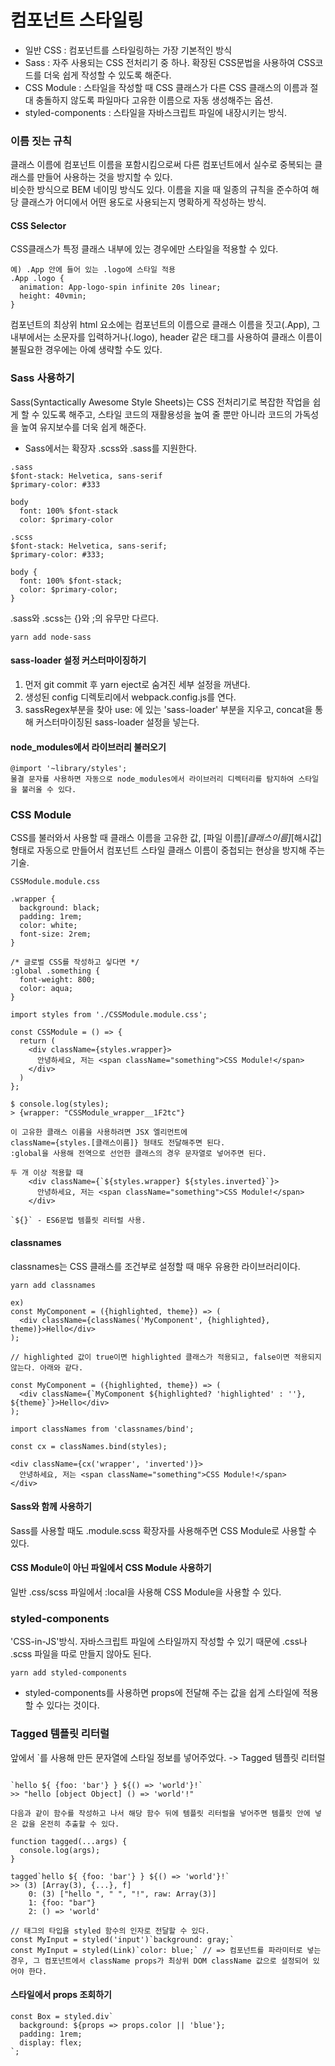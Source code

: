 # 컴포넌트 스타일링
- 일반 CSS : 컴포넌트를 스타일링하는 가장 기본적인 방식
- Sass : 자주 사용되는 CSS 전처리기 중 하나. 확장된 CSS문법을 사용하여 CSS코드를 더욱 쉽게 작성할 수 있도록 해준다.
- CSS Module : 스타일을 작성할 때 CSS 클래스가 다른 CSS 클래스의 이름과 절대 충돌하지 않도록 파일마다 고유한 이름으로 자동 생성해주는 옵션.
- styled-components : 스타일을 자바스크립트 파일에 내장시키는 방식.

### 이름 짓는 규칙
클래스 이름에 컴포넌트 이름을 포함시킴으로써 다른 컴포넌트에서 실수로 중복되는 클래스를 만들어 사용하는 것을 방지할 수 있다.<br/>
비슷한 방식으로 BEM 네이밍 방식도 있다. 이름을 지을 때 일종의 규칙을 준수하여 해당 클래스가 어디에서 어떤 용도로 사용되는지 명확하게 작성하는 방식.

#### CSS Selector
CSS클래스가 특정 클래스 내부에 있는 경우에만 스타일을 적용할 수 있다.
```
예) .App 안에 들어 있는 .logo에 스타일 적용
.App .logo {
  animation: App-logo-spin infinite 20s linear;
  height: 40vmin;
}
```
컴포넌트의 최상위 html 요소에는 컴포넌트의 이름으로 클래스 이름을 짓고(.App), 그 내부에서는 소문자를 입력하거나(.logo), header 같은 태그를 사용하여 클래스 이름이 불필요한 경우에는 아예 생략할 수도 있다.

### Sass 사용하기
Sass(Syntactically Awesome Style Sheets)는 CSS 전처리기로 복잡한 작업을 쉽게 할 수 있도록 해주고, 스타일 코드의 재활용성을 높여 줄 뿐만 아니라 코드의 가독성을 높여 유지보수를 더욱 쉽게 해준다.
- Sass에서는 확장자 .scss와 .sass를 지원한다.
```
.sass
$font-stack: Helvetica, sans-serif
$primary-color: #333

body
  font: 100% $font-stack
  color: $primary-color
```
```
.scss
$font-stack: Helvetica, sans-serif;
$primary-color: #333;

body {
  font: 100% $font-stack;
  color: $primary-color;
}
```
.sass와 .scss는 {}와 ;의 유무만 다르다.
```
yarn add node-sass
```

#### sass-loader 설정 커스터마이징하기
1. 먼저 git commit 후 yarn eject로 숨겨진 세부 설정을 꺼낸다.
2. 생성된 config 디렉토리에서 webpack.config.js를 연다.
3. sassRegex부분을 찾아 use: 에 있는 'sass-loader' 부분을 지우고, concat을 통해 커스터마이징된 sass-loader 설정을 넣는다.

#### node_modules에서 라이브러리 불러오기
```
@import '~library/styles';
물결 문자를 사용하면 자동으로 node_modules에서 라이브러리 디렉터리를 탐지하여 스타일을 불러올 수 있다.
```

### CSS Module
CSS를 불러와서 사용할 때 클래스 이름을 고유한 값, [파일 이름]_[클래스이름]_[해시값] 형태로 자동으로 만들어서 컴포넌트 스타일 클래스 이름이 중첩되는 현상을 방지해 주는 기술.<br/>
```
CSSModule.module.css

.wrapper {
  background: black;
  padding: 1rem;
  color: white;
  font-size: 2rem;
}

/* 글로벌 CSS를 작성하고 싷다면 */
:global .something {
  font-weight: 800;
  color: aqua;
}
```
```
import styles from './CSSModule.module.css';

const CSSModule = () => {
  return (
    <div className={styles.wrapper}>
      안녕하세요, 저는 <span className="something">CSS Module!</span>
    </div>
  )
};
```
```
$ console.log(styles);
> {wrapper: "CSSModule_wrapper__1F2tc"}

이 고유한 클래스 이름을 사용하려면 JSX 엘리먼트에
className={styles.[클래스이름]} 형태도 전달해주면 된다.
:global을 사용해 전역으로 선언한 클래스의 경우 문자열로 넣어주면 된다.
```
```
두 개 이상 적용할 때
    <div className={`${styles.wrapper} ${styles.inverted}`}>
      안녕하세요, 저는 <span className="something">CSS Module!</span>
    </div>

`${}` - ES6문법 템플릿 리터럴 사용.
```

#### classnames
classnames는 CSS 클래스를 조건부로 설정할 때 매우 유용한 라이브러리이다.
```
yarn add classnames
```
```
ex)
const MyComponent = ({highlighted, theme}) => (
  <div className={classNames('MyComponent', {highlighted}, theme)}>Hello</div>
);

// highlighted 값이 true이면 highlighted 클래스가 적용되고, false이면 적용되지 않는다. 아래와 같다.

const MyComponent = ({highlighted, theme}) => (
  <div className={`MyComponent ${highlighted? 'highlighted' : ''}, ${theme}`}>Hello</div>
);
```
```
import classNames from 'classnames/bind';

const cx = classNames.bind(styles);

<div className={cx('wrapper', 'inverted')}>
  안녕하세요, 저는 <span className="something">CSS Module!</span>
</div>
```

#### Sass와 함께 사용하기
Sass를 사용할 때도 .module.scss 확장자를 사용해주면 CSS Module로 사용할 수 있다.

#### CSS Module이 아닌 파일에서 CSS Module 사용하기
일반 .css/scss 파일에서 :local을 사용해 CSS Module을 사용할 수 있다.

### styled-components
'CSS-in-JS'방식. 자바스크립트 파일에 스타일까지 작성할 수 있기 때문에 .css나 .scss 파일을 따로 만들지 않아도 된다.
```
yarn add styled-components
```
- styled-components를 사용하면 props에 전달해 주는 값을 쉽게 스타일에 적용할 수 있다는 것이다.

### Tagged 템플릿 리터럴
앞에서 `를 사용해 만든 문자열에 스타일 정보를 넣어주었다. -> Tagged 템플릿 리터럴
```

`hello ${ {foo: 'bar'} } ${() => 'world'}!`
>> "hello [object Object] () => 'world'!"

```

```
다음과 같이 함수를 작성하고 나서 해당 함수 뒤에 템플릿 리터럴을 넣어주면 템플릿 안에 넣은 값을 온전히 추출할 수 있다.

function tagged(...args) {
  console.log(args);
}

tagged`hello ${ {foo: 'bar'} } ${() => 'world'}!`
>> (3) [Array(3), {...}, f]
    0: (3) ["hello ", " ", "!", raw: Array(3)]
    1: {foo: "bar"}
    2: () => 'world'
```

```
// 태그의 타입을 styled 함수의 인자로 전달할 수 있다.
const MyInput = styled('input')`background: gray;`
const MyInput = styled(Link)`color: blue;` // => 컴포넌트를 파라미터로 넣는 경우, 그 컴포넌트에서 className props가 최상위 DOM className 값으로 설정되어 있어야 한다.
```

#### 스타일에서 props 조회하기
```
const Box = styled.div`
  background: ${props => props.color || 'blue'};
  padding: 1rem;
  display: flex;
`;
```